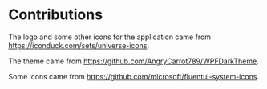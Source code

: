 # Contributions

The logo and some other icons for the application came from https://iconduck.com/sets/universe-icons.

The theme came from https://github.com/AngryCarrot789/WPFDarkTheme.

Some icons came from https://github.com/microsoft/fluentui-system-icons.
